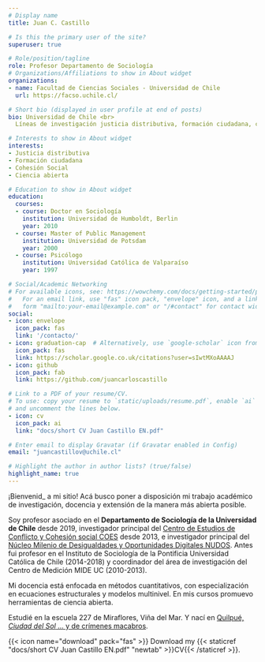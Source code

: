 ```yaml
---
# Display name
title: Juan C. Castillo

# Is this the primary user of the site?
superuser: true

# Role/position/tagline
role: Profesor Departamento de Sociología
# Organizations/Affiliations to show in About widget
organizations:
- name: Facultad de Ciencias Sociales - Universidad de Chile
  url: https://facso.uchile.cl/

# Short bio (displayed in user profile at end of posts)
bio: Universidad de Chile <br>
  Líneas de investigación justicia distributiva, formación ciudadana, cohesión social y ciencia abierta

# Interests to show in About widget
interests:
- Justicia distributiva
- Formación ciudadana
- Cohesión Social
- Ciencia abierta

# Education to show in About widget
education:
  courses:
  - course: Doctor en Sociología
    institution: Universidad de Humboldt, Berlin
    year: 2010
  - course: Master of Public Management
    institution: Universidad de Potsdam
    year: 2000
  - course: Psicólogo
    institution: Universidad Católica de Valparaíso
    year: 1997

# Social/Academic Networking
# For available icons, see: https://wowchemy.com/docs/getting-started/page-builder/#icons
#   For an email link, use "fas" icon pack, "envelope" icon, and a link in the
#   form "mailto:your-email@example.com" or "/#contact" for contact widget.
social:
- icon: envelope
  icon_pack: fas
  link: '/contacto/'
- icon: graduation-cap  # Alternatively, use `google-scholar` icon from `ai` icon pack
  icon_pack: fas
  link: https://scholar.google.co.uk/citations?user=sIwtMXoAAAAJ
- icon: github
  icon_pack: fab
  link: https://github.com/juancarloscastillo

# Link to a PDF of your resume/CV.
# To use: copy your resume to `static/uploads/resume.pdf`, enable `ai` icons in `params.toml`,
# and uncomment the lines below.
- icon: cv
  icon_pack: ai
  link: "docs/short CV Juan Castillo EN.pdf"

# Enter email to display Gravatar (if Gravatar enabled in Config)
email: "juancastillov@uchile.cl"

# Highlight the author in author lists? (true/false)
highlight_name: true
---
```


¡Bienvenid_ a mi sitio! Acá busco poner a disposición mi trabajo académico de investigación, docencia y extensión de la manera más abierta posible.

Soy profesor asociado en el **Departamento de Sociología de la Universidad de Chile** desde 2019, investigador principal del [Centro de Estudios de Conflicto y Cohesión social COES](https://coes.cl/) desde 2013, e investigador principal del [Núcleo Milenio de Desigualdades y Oportunidades Digitales NUDOS](). Antes fui profesor en el Instituto de Sociología de la Pontificia Universidad Católica de Chile (2014-2018) y coordinador del área de investigación del Centro de Medición MIDE UC (2010-2013).

Mi docencia está enfocada en métodos cuantitativos, con especialización en ecuaciones estructurales y modelos multinivel. En mis cursos promuevo herramientas de ciencia abierta.

Estudié en la escuela 227 de Miraflores, Viña del Mar. Y nací en [Quilpué, _Ciudad del Sol_ ... y de crímenes macabros](https://www.google.com/search?q=cr%C3%ADmenes+en+quilpu%C3%A9).

{{< icon name="download" pack="fas" >}} Download my {{< staticref "docs/short CV Juan Castillo EN.pdf" "newtab" >}}CV{{< /staticref >}}.
